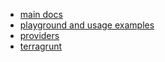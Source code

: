 - [main docs](./MAIN_DOCS/index.md)
- [playground and usage examples](./playground/index.md)
- [providers](./providers/index.md)
- [terragrunt](./terragrunt/index.md)
